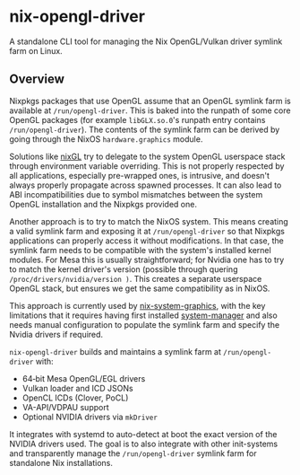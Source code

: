 # nix-opengl-driver

A standalone CLI tool for managing the Nix OpenGL/Vulkan driver symlink farm on Linux.

## Overview

Nixpkgs packages that use OpenGL assume that an OpenGL symlink farm is available at `/run/opengl-driver`. This is baked into the runpath of some core OpenGL packages (for example `libGLX.so.0`'s runpath entry contains `/run/opengl-driver`). The contents of the symlink farm can be derived by going through the NixOS `hardware.graphics` module.

Solutions like [nixGL](https://github.com/nix-community/nixGL) try to delegate to the system OpenGL userspace stack through environment 
variable overriding. This is not properly respected by all applications, especially pre-wrapped ones, is intrusive, and doesn't always properly propagate across spawned processes. It can also lead to ABI incompatibilities due to symbol mismatches between the system OpenGL installation and the Nixpkgs provided one.

Another approach is to try to match the NixOS system. This means creating a valid symlink farm and exposing it at `/run/opengl-driver` so that Nixpkgs applications can properly access it without modifications. In that case, the symlink farm needs to be compatible with the system's installed kernel modules. For Mesa this is usually straightforward; for Nvidia one has to try to match the kernel driver's version (possible through quering  `/proc/drivers/nvidia/version )`. This creates a separate userspace OpenGL stack, but ensures we get the same compatibility as in NixOS.

This approach is currently used by [nix-system-graphics](https://github.com/soupglasses/nix-system-graphics), with the key limitations that 
it requires having first installed [system-manager](https://github.com/numtide/system-manager) and also needs manual configuration to populate the symlink farm and specify the Nvidia drivers if required.

`nix-opengl-driver` builds and maintains a symlink farm at `/run/opengl-driver` with:

- 64‑bit Mesa OpenGL/EGL drivers  
- Vulkan loader and ICD JSONs  
- OpenCL ICDs (Clover, PoCL)  
- VA-API/VDPAU support  
- Optional NVIDIA drivers via `mkDriver`

It integrates with systemd to auto-detect at boot the exact version of the NVIDIA drivers used.
The goal is to also integrate with other init-systems and transparently manage the `/run/opengl-driver` symlink farm for standalone Nix installations.
